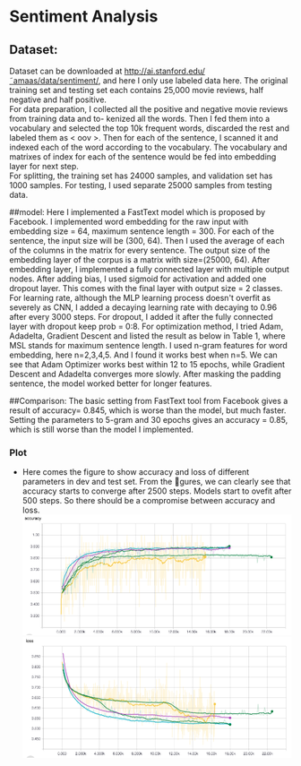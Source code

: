 # Sentiment Analysis

## Dataset:

Dataset can be downloaded at http://ai.stanford.edu/˜amaas/data/sentiment/, and here I only use labeled data here. The original training set and testing set each contains 25,000 movie reviews, half negative and half positive.<br>
For data preparation, I collected all the positive and negative movie reviews from training data and to-
kenized all the words. Then I fed them into a vocabulary and selected the top 10k frequent words, discarded
the rest and labeled them as < oov >. Then for each of the sentence, I scanned it and indexed each of the
word according to the vocabulary. The vocabulary and matrixes of index for each of the sentence would be
fed into embedding layer for next step.<br>
For splitting, the training set has 24000 samples, and validation set has 1000 samples. For testing, I used
separate 25000 samples from testing data.

##model:
Here I implemented a FastText model which is proposed by Facebook. I implemented word embedding for the raw input with embedding size = 64, maximum sentence length = 300. For each of the sentence, the input size will be (300, 64). Then I used the average of
each of the columns in the matrix for every sentence. The output size of the embedding layer of the corpus
is a matrix with size=(25000, 64).
After embedding layer, I implemented a fully connected layer with multiple output nodes. After adding bias,
I used sigmoid for activation and added one dropout layer. This comes with the final layer with output size
= 2 classes.
For learning rate, although the MLP learning process doesn't overfit as severely as CNN, I added a decaying
learning rate with decaying to 0.96 after every 3000 steps.
For dropout, I added it after the fully connected layer with dropout keep prob = 0:8.
For optimization method, I tried Adam, Adadelta, Gradient Descent and listed the result as below in Table
1, where MSL stands for maximum sentence length. I used n-gram features for word embedding, here
n=2,3,4,5. And I found it works best when n=5. 
We can see that Adam Optimizer works best within 12 to 15 epochs, while Gradient Descent
and Adadelta converges more slowly.
After masking the padding sentence, the model worked better for longer features.

##Comparison:
The basic setting from FastText tool from Facebook gives a result of accuracy= 0.845, which is worse than
the model, but much faster. Setting the parameters to 5-gram and 30 epochs gives an accuracy = 0.85,
which is still worse than the model I implemented.

### Plot
- Here comes the figure to show accuracy and loss of different parameters in dev and test set. From the gures,
we can clearly see that accuracy starts to converge after 2500 steps. Models start to ovefit after 500 steps.
So there should be a compromise between accuracy and loss. 
![alt tag](plot/accuracy.png)
![alt tag](plot/loss.png)

